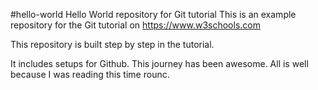 #hello-world
Hello World repository for Git tutorial
This is an example repository for the Git tutorial on https://www.w3schools.com


This repository is built step by step in the tutorial.

It includes setups for Github.
This journey has been awesome.
All is well because I was reading this time rounc.
